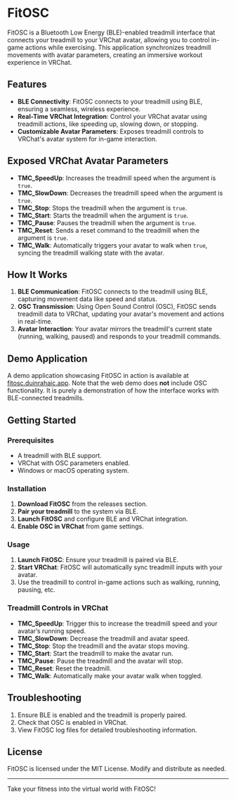 ﻿# FitOSC

FitOSC is a Bluetooth Low Energy (BLE)-enabled treadmill interface that connects your treadmill to your VRChat avatar, allowing you to control in-game actions while exercising. This application synchronizes treadmill movements with avatar parameters, creating an immersive workout experience in VRChat.

## Features

- **BLE Connectivity**: FitOSC connects to your treadmill using BLE, ensuring a seamless, wireless experience.
- **Real-Time VRChat Integration**: Control your VRChat avatar using treadmill actions, like speeding up, slowing down, or stopping.
- **Customizable Avatar Parameters**: Exposes treadmill controls to VRChat's avatar system for in-game interaction.

## Exposed VRChat Avatar Parameters

- **TMC_SpeedUp**: Increases the treadmill speed when the argument is `true`.
- **TMC_SlowDown**: Decreases the treadmill speed when the argument is `true`.
- **TMC_Stop**: Stops the treadmill when the argument is `true`.
- **TMC_Start**: Starts the treadmill when the argument is `true`.
- **TMC_Pause**: Pauses the treadmill when the argument is `true`.
- **TMC_Reset**: Sends a reset command to the treadmill when the argument is `true`.
- **TMC_Walk**: Automatically triggers your avatar to walk when `true`, syncing the treadmill walking state with the avatar.

## How It Works

1. **BLE Communication**: FitOSC connects to the treadmill using BLE, capturing movement data like speed and status.
2. **OSC Transmission**: Using Open Sound Control (OSC), FitOSC sends treadmill data to VRChat, updating your avatar's movement and actions in real-time.
3. **Avatar Interaction**: Your avatar mirrors the treadmill's current state (running, walking, paused) and responds to your treadmill commands.

## Demo Application

A demo application showcasing FitOSC in action is available at [fitosc.duinrahaic.app](https://fitosc.duinrahaic.app). Note that the web demo does **not** include OSC functionality. It is purely a demonstration of how the interface works with BLE-connected treadmills.

## Getting Started

### Prerequisites

- A treadmill with BLE support.
- VRChat with OSC parameters enabled.
- Windows or macOS operating system.

### Installation

1. **Download FitOSC** from the releases section.
2. **Pair your treadmill** to the system via BLE.
3. **Launch FitOSC** and configure BLE and VRChat integration.
4. **Enable OSC in VRChat** from game settings.

### Usage

1. **Launch FitOSC**: Ensure your treadmill is paired via BLE.
2. **Start VRChat**: FitOSC will automatically sync treadmill inputs with your avatar.
3. Use the treadmill to control in-game actions such as walking, running, pausing, etc.

### Treadmill Controls in VRChat

- **TMC_SpeedUp**: Trigger this to increase the treadmill speed and your avatar’s running speed.
- **TMC_SlowDown**: Decrease the treadmill and avatar speed.
- **TMC_Stop**: Stop the treadmill and the avatar stops moving.
- **TMC_Start**: Start the treadmill to make the avatar run.
- **TMC_Pause**: Pause the treadmill and the avatar will stop.
- **TMC_Reset**: Reset the treadmill.
- **TMC_Walk**: Automatically make your avatar walk when toggled.

## Troubleshooting

1. Ensure BLE is enabled and the treadmill is properly paired.
2. Check that OSC is enabled in VRChat.
3. View FitOSC log files for detailed troubleshooting information.

## License

FitOSC is licensed under the MIT License. Modify and distribute as needed.

---

Take your fitness into the virtual world with FitOSC!
